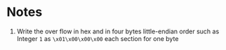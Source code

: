 # Notes
1. Write the over flow in hex and in four bytes little-endian order such as Integer ```1``` as ```\x01\x00\x00\x00``` each section for one byte
